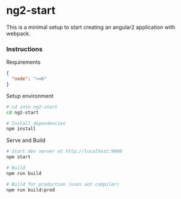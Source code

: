 # ng2-start

This is a minimal setup to start creating an angular2 application with webpack.

### Instructions

Requirements

```json
{
  "node": ">=6"
}
```

Setup environment

```bash
# cd into ng2-start
cd ng2-start

# Install dependencies
npm install
```

Serve and Build
```bash
# Start dev server at http://localhost:9000
npm start

# Build
npm run build

# Build for production (uses aot compiler)
npm run build:prod
```
